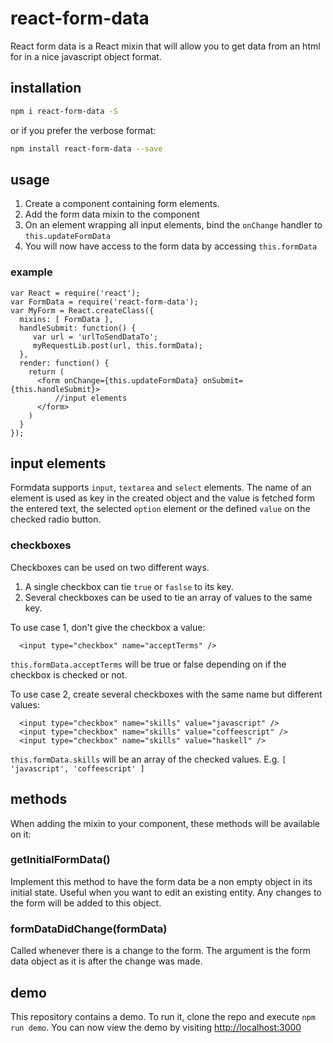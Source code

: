 # react-form-data
React form data is a React mixin that will allow you to get data from an html for in a nice javascript object format. 
## installation
```bash
npm i react-form-data -S
```
or if you prefer the verbose format:
```bash
npm install react-form-data --save
```

## usage
  1. Create a component containing form elements.
  2. Add the form data mixin to the component
  3. On an element wrapping all input elements, bind the ```onChange``` handler to ```this.updateFormData```
  4. You will now have access to the form data by accessing ```this.formData```

### example
```
var React = require('react');
var FormData = require('react-form-data');
var MyForm = React.createClass({
  mixins: [ FormData ],
  handleSubmit: function() {
     var url = 'urlToSendDataTo';
     myRequestLib.post(url, this.formData);
  },
  render: function() {
    return (
      <form onChange={this.updateFormData} onSubmit={this.handleSubmit}>
          //input elements
      </form>
    )
  }
});
```
## input elements
Formdata supports ```input```, ```textarea``` and ```select``` elements. The name of an element is used as key in the created object and the value is fetched form the entered text, the selected ```option``` element or the defined ```value``` on the checked radio button.

### checkboxes
Checkboxes can be used on two different ways.
  1. A single checkbox can tie ```true``` or ```faslse``` to its key.
  2. Several checkboxes can be used to tie an array of values to the same key.

To use case 1, don't give the checkbox a value:
```
  <input type="checkbox" name="acceptTerms" />
```
```this.formData.acceptTerms``` will be true or false depending on if the checkbox is checked or not.

To use case 2, create several checkboxes with the same name but different values:
```
  <input type="checkbox" name="skills" value="javascript" />
  <input type="checkbox" name="skills" value="coffeescript" />
  <input type="checkbox" name="skills" value="haskell" />
```
```this.formData.skills``` will be an array of the checked values. E.g. ```[ 'javascript', 'coffeescript' ]```
## methods
When adding the mixin to your component, these methods will be available on it:
### getInitialFormData()
Implement this method to have the form data be a non empty object in its initial state. Useful when you want to edit an existing entity. Any changes to the form will be added to this object.
### formDataDidChange(formData)
Called whenever there is a change to the form. The argument is the form data object as it is after the change was made.

## demo
This repository contains a demo. To run it, clone the repo and execute ```npm run demo```. You can now view the demo by visiting [http://localhost:3000](http://localhost:3000)
